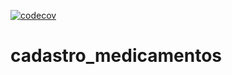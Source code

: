 [![codecov](https://codecov.io/gh/Jullianag/cadastro_medicamentos/branch/master/graph/badge.svg?token=UPXXYDD2VJ)](https://codecov.io/gh/Jullianag/cadastro_medicamentos)

# cadastro_medicamentos